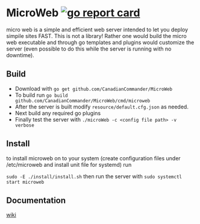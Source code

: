 # MicroWeb [![go report card](https://goreportcard.com/badge/github.com/CanadianCommander/MicroWeb)](https://goreportcard.com/report/github.com/CanadianCommander/MicroWeb)
micro web is a simple and efficient web server intended to let you deploy simpile sites FAST. This is not a library! Rather one
would build the micro web executable and through go templates and plugins would customize the server (even possible to do this while the server is running with no downtime).
## Build
- Download with `go get github.com/CanadianCommander/MicroWeb`
- To build run
`go build github.com/CanadianCommander/MicroWeb/cmd/microweb`
- After the server is built modify `resource/default.cfg.json` as needed.
- Next build any required go plugins
- Finally test the server with `./microWeb -c <config file path> -v verbose`

## Install 
to install microweb on to your system (create configuration files under /etc/microweb and install unit file for systemd) run 

`sudo -E ./install/install.sh` then run the server with `sudo systemctl start microweb`

## Documentation 
[wiki](https://github.com/CanadianCommander/MicroWeb/wiki)
